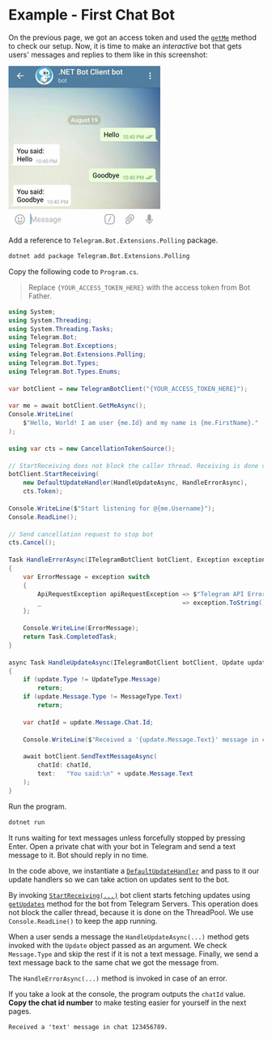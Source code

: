 # Example - First Chat Bot

On the previous page, we got an access token and used the [`getMe`] method to check our setup.
Now, it is time to make an _interactive_ bot that gets users' messages and replies to them like in this screenshot:

![Example Image](docs/shot-example_bot.jpg)

Add a reference to `Telegram.Bot.Extensions.Polling` package.

```bash
dotnet add package Telegram.Bot.Extensions.Polling
```

Copy the following code to `Program.cs`.

> Replace `{YOUR_ACCESS_TOKEN_HERE}` with the access token from Bot Father.

```c#
using System;
using System.Threading;
using System.Threading.Tasks;
using Telegram.Bot;
using Telegram.Bot.Exceptions;
using Telegram.Bot.Extensions.Polling;
using Telegram.Bot.Types;
using Telegram.Bot.Types.Enums;

var botClient = new TelegramBotClient("{YOUR_ACCESS_TOKEN_HERE}");

var me = await botClient.GetMeAsync();
Console.WriteLine(
    $"Hello, World! I am user {me.Id} and my name is {me.FirstName}."
);

using var cts = new CancellationTokenSource();

// StartReceiving does not block the caller thread. Receiving is done on the ThreadPool.
botClient.StartReceiving(
    new DefaultUpdateHandler(HandleUpdateAsync, HandleErrorAsync),
    cts.Token);

Console.WriteLine($"Start listening for @{me.Username}");
Console.ReadLine();

// Send cancellation request to stop bot
cts.Cancel();

Task HandleErrorAsync(ITelegramBotClient botClient, Exception exception, CancellationToken cancellationToken)
{
    var ErrorMessage = exception switch
    {
        ApiRequestException apiRequestException => $"Telegram API Error:\n[{apiRequestException.ErrorCode}]\n{apiRequestException.Message}",
        _                                       => exception.ToString()
    };

    Console.WriteLine(ErrorMessage);
    return Task.CompletedTask;
}

async Task HandleUpdateAsync(ITelegramBotClient botClient, Update update, CancellationToken cancellationToken)
{
    if (update.Type != UpdateType.Message)
        return;
    if (update.Message.Type != MessageType.Text)
        return;

    var chatId = update.Message.Chat.Id;
    
    Console.WriteLine($"Received a '{update.Message.Text}' message in chat {chatId}.");

    await botClient.SendTextMessageAsync(
        chatId: chatId,
        text:   "You said:\n" + update.Message.Text
    );
}
```

Run the program.

```bash
dotnet run
```

It runs waiting for text messages unless forcefully stopped by pressing Enter. Open a private chat with your bot in
Telegram and send a text message to it. Bot should reply in no time.

In the code above, we instantiate a [`DefaultUpdateHandler`] and pass to it our update handlers so we can take action on updates sent to the bot.

By invoking [`StartReceiving(...)`] bot client starts fetching updates using [`getUpdates`] method for the bot
from Telegram Servers. This operation does not block the caller thread, because it is done on the ThreadPool. We use `Console.ReadLine()` to keep the app running.

When a user sends a message the `HandleUpdateAsync(...)` method gets invoked with the `Update` object passed as an argument.
We check `Message.Type` and skip the rest if it is not a text message.
Finally, we send a text message back to the same chat we got the message from.

The `HandleErrorAsync(...)` method is invoked in case of an error.

If you take a look at the console, the program outputs the `chatId` value. **Copy the chat id number** to make testing easier
for yourself in the next pages.

```text
Received a 'text' message in chat 123456789.
```

[`getMe`]: https://core.telegram.org/bots/api#getme
[`getUpdates`]: https://core.telegram.org/bots/api#getupdates
[`DefaultUpdateHandler`]: https://github.com/TelegramBots/Telegram.Bot.Extensions.Polling/blob/master/src/Telegram.Bot.Extensions.Polling/DefaultUpdateHandler.cs
[`StartReceiving(...)`]: https://github.com/TelegramBots/Telegram.Bot.Extensions.Polling/blob/master/src/Telegram.Bot.Extensions.Polling/Extensions/TelegramBotClientPollingExtensions.cs
